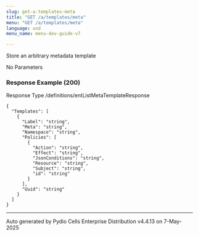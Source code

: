 ```yaml
---
slug: get-a-templates-meta
title: "GET /a/templates/meta"
menu: "GET /a/templates/meta"
language: und
menu_name: menu-dev-guide-v7

---
```








 
Store an arbitrary metadata template  


No Parameters



### Response Example (200)
Response Type /definitions/entListMetaTemplateResponse

```
{
  "Templates": [
    {
      "Label": "string",
      "Meta": "string",
      "Namespace": "string",
      "Policies": [
        {
          "Action": "string",
          "Effect": "string",
          "JsonConditions": "string",
          "Resource": "string",
          "Subject": "string",
          "id": "string"
        }
      ],
      "Uuid": "string"
    }
  ]
}
```




---
Auto generated by Pydio Cells Enterprise Distribution v4.4.13 on 7-May-2025
